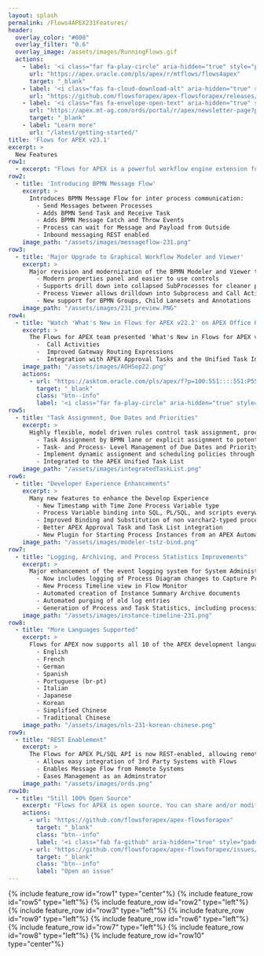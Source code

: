 ```yaml
---
layout: splash
permalink: /Flows4APEX231Features/
header:
  overlay_color: "#000"
  overlay_filter: "0.6"
  overlay_image: /assets/images/RunningFlows.gif
  actions:
    - label: '<i class="far fa-play-circle" aria-hidden="true" style="padding-right: 5px;"></i>Try now'
      url: "https://apex.oracle.com/pls/apex/r/mtflows/flows4apex"
      target: "_blank"
    - label: '<i class="fas fa-cloud-download-alt" aria-hidden="true" style="padding-right: 5px;"></i>Download'
      url: "https://github.com/flowsforapex/apex-flowsforapex/releases/download/v22.2/FlowsforAPEX_v22.2.zip"
    - label: '<i class="fas fa-envelope-open-text" aria-hidden="true" style="padding-right: 5px;"></i>Subscribe'
      url: "https://apex.mt-ag.com/ords/portal/r/apex/newsletter-page?p8_source_page=FLOWSFORAPEX"
      target: "_blank"
    - label: "Learn more"
      url: "/latest/getting-started/"
title: 'Flows for APEX v23.1'
excerpt: >
  New Features
row1:
  - excerpt: "Flows for APEX is a powerful workflow engine extension for Oracle APEX applications. Model your business processes with BPMN, develop your process steps in APEX, and monitor your running processes with the Flows for APEX application. Version 23.1 adds powerful new features, speeds application development, and eases adminstration."
row2:
  - title: 'Introducing BPMN Message Flow'
    excerpt: >
      Introduces BPMN Message Flow for inter process communication:
        - Send Messages between Processes
        - Adds BPMN Send Task and Receive Task
        - Adds BPMN Message Catch and Throw Events
        - Process can wait for Message and Payload from Outside
        - Inbound messaging REST enabled
    image_path: "/assets/images/messageflow-231.png"
row3:
  - title: 'Major Upgrade to Graphical Workflow Modeler and Viewer'
    excerpt: >
      Major revision and modernization of the BPMN Modeler and Viewer tools:
        - Modern properties panel and easier to use controls
        - Supports drill down into collapsed SubProcesses for cleaner process models
        - Process Viewer allows drilldown into Subprocess and Call Activity status
        - New support for BPMN Groups, Child Lanesets and Annotations
    image_path: "/assets/images/231_preview.PNG"
row4:
  - title: "Watch 'What's New in Flows for APEX v22.2' on APEX Office Hours"
    excerpt: >
      The Flows for APEX team presented 'What's New in Flows for APEX v22.2' in the last APEX Office Hours call on September 29th, 2022.  This included a detailed demo of Flows for APEX v22.2 new features, including:
        -  Call Activities
        -  Improved Gateway Routing Expressions
        -  Integration with APEX Approval Tasks and the Unified Task Inbox
    image_path: "/assets/images/AOHSep22.png"
    actions:
      - url: "https://asktom.oracle.com/pls/apex/f?p=100:551::::551:P551_CLASS_ID,P551_INVITED:18506,N&cs=1461622C90E5945B28E6001AE2A9D7031"
        target: "_blank"
        class: "btn--info"
        label: '<i class="far fa-play-circle" aria-hidden="true" style="padding-right: 5px;"></i>Watch the Replay'
row5:
  - title: "Task Assignment, Due Dates and Priorities"
    excerpt: >
      Highly flexible, model driven rules control task assignment, process and task priority, and due dates.
        - Task Assignment by BPMN lane or explicit assignment to potential users and potential groups
        - Task- and Process- Level Management of Due Dates and Priority
        - Implement dynamic assignment and scheduling policies through runtime database access
        - Integrated to the APEX Unified Task List
    image_path: "/assets/images/integratedTaskList.png"
row6:
  - title: "Developer Experience Enhancements"
    excerpt: >
      Many new features to enhance the Develop Experience
        - New Timestamp with Time Zone Process Variable type
        - Process Variable binding into SQL, PL/SQL, and scripts everywhere
        - Improved Binding and Substitution of non varchar2-typed process variables
        - Better APEX Approval Task and Task List integration
        - New Plugin for Starting Process Instances from an APEX Automation
    image_path: "/assets/images/modeler-tstz-bind.png"
row7:
  - title: "Logging, Archiving, and Process Statistics Improvements"
    excerpt: >
      Major enhancement of the event logging system for System Administrators
        - Now includes logging of Process Diagram changes to Capture Process Changes
        - New Process Timeline view in Flow Monitor
        - Automated creation of Instance Summary Archive documents
        - Automated purging of old log entries
        - Generation of Process and Task Statistics, including processing and waiting times
    image_path: "/assets/images/instance-timeline-231.png"
row8:
  - title: "More Languages Supported"
    excerpt: >
      Flows for APEX now supports all 10 of the APEX development languages with new Korean, Chinese and Italian translations
        - English
        - French
        - German
        - Spanish
        - Portuguese (br-pt)
        - Italian
        - Japanese
        - Korean
        - Simplified Chinese
        - Traditional Chinese
    image_path: "/assets/images/nls-231-korean-chinese.png"
row9:
  - title: "REST Enablement"
    excerpt: >
      The Flows for APEX PL/SQL API is now REST-enabled, allowing remote execution of all API calls.
        - Allows easy integration of 3rd Party Systems with Flows
        - Enables Message Flow from Remote Systems
        - Eases Management as an Adminstrator
    image_path: "/assets/images/ords.png"
row10:
  - title: "Still 100% Open Source"
    excerpt: "Flows for APEX is open source. You can share and/or modify it, always under the adherence of the MIT-license."
    actions:
      - url: "https://github.com/flowsforapex/apex-flowsforapex"
        target: "_blank"
        class: "btn--info"
        label: '<i class="fab fa-github" aria-hidden="true" style="padding-right: 5px;"></i>Browse code'
      - url: "https://github.com/flowsforapex/apex-flowsforapex/issues/new/choose"
        target: "_blank"
        class: "btn--info"
        label: "Open an issue"
---
```

{% include feature_row id="row1" type="center"%}
{% include feature_row id="row5" type="left"%}
{% include feature_row id="row2" type="left"%}
{% include feature_row id="row3" type="left"%}
{% include feature_row id="row9" type="left"%}
{% include feature_row id="row6" type="left"%}
{% include feature_row id="row7" type="left"%}
{% include feature_row id="row8" type="left"%}
{% include feature_row id="row10" type="center"%}